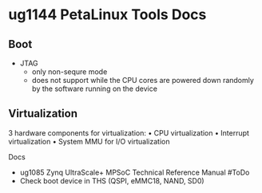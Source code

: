 # ug1144 PetaLinux Tools Docs
## Boot
* JTAG
	* only non-sequre mode
	* does not support while the CPU cores are powered down randomly by the software running on the device
## Virtualization
3 hardware components for virtualization:
• CPU virtualization
• Interrupt virtualization
• System MMU for I/O virtualization


Docs
* ug1085 Zynq UltraScale+ MPSoC Technical Reference Manual
#ToDo
* Check boot device in THS (QSPI, eMMC18, NAND, SD0)